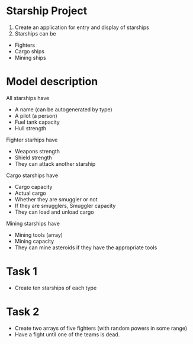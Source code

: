 # Starship Project

1. Create an application for entry and display of starships
2. Starships can be
- Fighters
- Cargo ships
- Mining ships

# Model description

All starships have
- A name (can be autogenerated by type)
- A pilot (a person)
- Fuel tank capacity
- Hull strength

Fighter starhips have
- Weapons strength
- Shield strength
- They can attack another starship

Cargo starships have
- Cargo capacity
- Actual cargo
- Whether they are smuggler or not
- If they are smugglers, Smuggler capacity
- They can load and unload cargo

Mining starships have
- Mining tools (array)
- Mining capacity
- They can mine asteroids if they have the appropriate tools

# Task 1

- Create ten starships of each type

# Task 2
- Create two arrays of five fighters (with random powers in some range)
- Have a fight until one of the teams is dead.